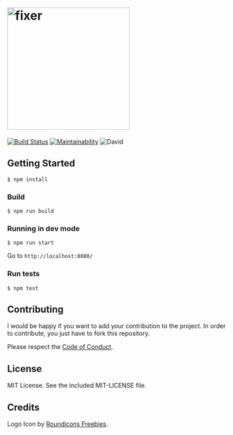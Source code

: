# <img src="https://v20.imgup.net/oakdex_logfbad.png" alt="fixer" width=282>

[![Build Status](https://travis-ci.org/jalyna/oakdex-world-editor.svg?branch=master)](https://travis-ci.org/jalyna/oakdex-world-editor) [![Maintainability](https://api.codeclimate.com/v1/badges/a00dfa53b47a2202768f/maintainability)](https://codeclimate.com/github/jalyna/oakdex-world-editor/maintainability) ![David](https://img.shields.io/david/jalyna/oakdex-world-editor.svg)

## Getting Started

```
$ npm install
```

### Build

```
$ npm run build
```

### Running in dev mode

```
$ npm run start
```

Go to `http://localhost:8080/`

### Run tests

```
$ npm test
```

## Contributing

I would be happy if you want to add your contribution to the project. In order to contribute, you just have to fork this repository.

Please respect the [Code of Conduct](//github.com/jalyna/oakdex-world-editor/blob/master/CODE_OF_CONDUCT.md).

## License

MIT License. See the included MIT-LICENSE file.

## Credits

Logo Icon by [Roundicons Freebies](http://www.flaticon.com/authors/roundicons-freebies).
